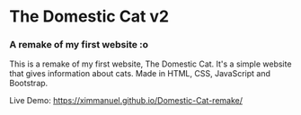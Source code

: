 # The Domestic Cat v2
### A remake of my first website :o

This is a remake of my first website, The Domestic Cat.
It's a simple website that gives information about cats.
Made in HTML, CSS, JavaScript and Bootstrap.

Live Demo: https://ximmanuel.github.io/Domestic-Cat-remake/
